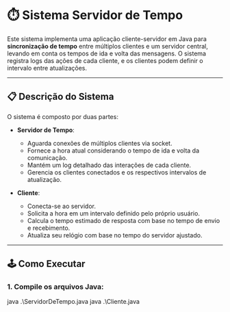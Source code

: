 # ⏱️ Sistema Servidor de Tempo

Este sistema implementa uma aplicação cliente-servidor em Java para **sincronização de tempo** entre múltiplos clientes e um servidor central, levando em conta os tempos de ida e volta das mensagens. O sistema registra logs das ações de cada cliente, e os clientes podem definir o intervalo entre atualizações.

---

## 📋 Descrição do Sistema

O sistema é composto por duas partes:

- **Servidor de Tempo**:
  - Aguarda conexões de múltiplos clientes via socket.
  - Fornece a hora atual considerando o tempo de ida e volta da comunicação.
  - Mantém um log detalhado das interações de cada cliente.
  - Gerencia os clientes conectados e os respectivos intervalos de atualização.

- **Cliente**:
  - Conecta-se ao servidor.
  - Solicita a hora em um intervalo definido pelo próprio usuário.
  - Calcula o tempo estimado de resposta com base no tempo de envio e recebimento.
  - Atualiza seu relógio com base no tempo do servidor ajustado.

---

## 🕹 Como Executar

### 1. Compile os arquivos Java:
java .\ServidorDeTempo.java
java .\Cliente.java
